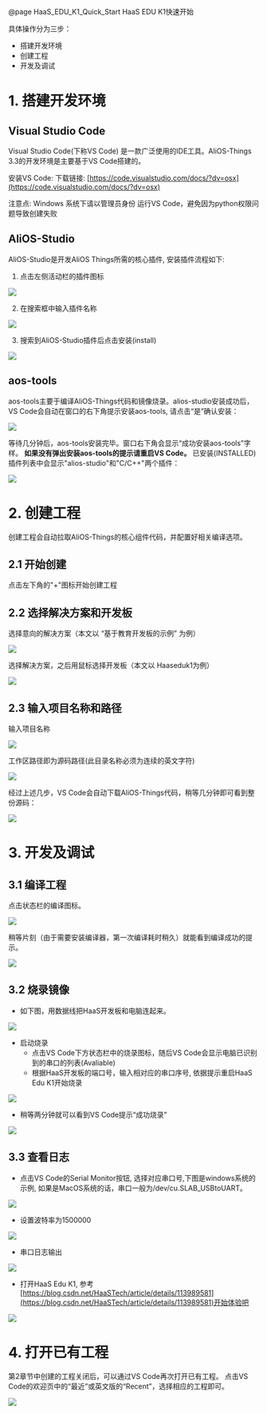 @page HaaS_EDU_K1_Quick_Start HaaS EDU K1快速开始

具体操作分为三步：

- 搭建开发环境
- 创建工程
- 开发及调试

# 1. 搭建开发环境
## Visual Studio Code
Visual Studio Code(下称VS Code) 是一款广泛使用的IDE工具。AliOS-Things 3.3的开发环境是主要基于VS Code搭建的。

安装VS Code:
下载链接: [https://code.visualstudio.com/docs/?dv=osx](https://code.visualstudio.com/docs/?dv=osx)

注意点: Windows 系统下请以管理员身份 运行VS Code，避免因为python权限问题导致创建失败


## AliOS-Studio
AliOS-Studio是开发AliOS Things所需的核心插件, 安装插件流程如下:

1) 点击左侧活动栏的插件图标

<div align=left display=flex>
    <img src="https://img.alicdn.com/imgextra/i3/O1CN01onbOks1juy8VN151B_!!6000000004609-2-tps-1089-526.png"  style="max-width:90%;" />
</div>

2) 在搜索框中输入插件名称

<div align=left display=flex>
    <img src="https://img.alicdn.com/imgextra/i2/O1CN01siKd6J1SE3YbGSCA3_!!6000000002214-2-tps-1079-491.png"  style="max-width:90%;" />
</div>

3) 搜索到AliOS-Studio插件后点击安装(install)

<div align=left display=flex>
    <img src="https://img.alicdn.com/imgextra/i2/O1CN01SKgZ1n1xpNvdpsOim_!!6000000006492-2-tps-1798-468.png"  style="max-width:90%;" />
</div>

## aos-tools
aos-tools主要于编译AliOS-Things代码和镜像烧录。alios-studio安装成功后，VS Code会自动在窗口的右下角提示安装aos-tools, 请点击“是”确认安装：

<div align=left display=flex>
    <img src="https://img.alicdn.com/imgextra/i2/O1CN01fisFa91USpZAVS5Bw_!!6000000002517-2-tps-785-321.png"  style="max-width:90%;" />
</div>

等待几分钟后，aos-tools安装完毕。窗口右下角会显示“成功安装aos-tools”字样。
**如果没有弹出安装aos-tools的提示请重启VS Code。**
已安装(INSTALLED)插件列表中会显示"alios-studio"和"C/C++"两个插件：

<div align=left display=flex>
    <img src="https://img.alicdn.com/imgextra/i3/O1CN01dGWaNq2A0d2c9vRxt_!!6000000008141-2-tps-1707-1015.png"  style="max-width:90%;" />
</div>

# 2. 创建工程
创建工程会自动拉取AliOS-Things的核心组件代码，并配置好相关编译选项。
## 2.1 开始创建
点击左下角的"+"图标开始创建工程

## 2.2 选择解决方案和开发板
选择意向的解决方案（本文以 “基于教育开发板的示例” 为例）

<div align=left display=flex>
    <img src="https://img.alicdn.com/imgextra/i3/O1CN01mocrXV26x14RyUR90_!!6000000007727-2-tps-1802-1135.png" style="max-width:90%;" />
</div>

选择解决方案，之后用鼠标选择开发板（本文以 Haaseduk1为例）

<div align=left display=flex>
    <img src="https://img.alicdn.com/imgextra/i1/O1CN01sdxB6p1x2NY6rgrsd_!!6000000006385-0-tps-3216-1158.jpg" style="max-width:90%;" />
</div>


## 2.3 输入项目名称和路径

输入项目名称

<div align=left display=flex>
    <img src="https://img.alicdn.com/imgextra/i4/O1CN01x5uEE01uz3RWI7i0U_!!6000000006107-0-tps-1586-384.jpg" style="max-width:90%;" />
</div>

工作区路径即为源码路径(此目录名称必须为连续的英文字符)

<div align=left display=flex>
    <img src="https://img.alicdn.com/imgextra/i2/O1CN014WS79U29uDUrzFDJx_!!6000000008127-2-tps-2702-914.png" style="max-width:90%;" />
</div>

经过上述几步，VS Code会自动下载AliOS-Things代码，稍等几分钟即可看到整份源码：

<div align=left display=flex>
    <img src="https://img.alicdn.com/imgextra/i1/O1CN01XuYZqy1bN3tDyCgkL_!!6000000003452-2-tps-689-422.png" style="max-width:90%;" />
</div>



# 3. 开发及调试
## 3.1 编译工程
点击状态栏的编译图标。

<div align=left display=flex>
    <img src="https://img.alicdn.com/imgextra/i2/O1CN01E8SQ7j1tNfUwboVIO_!!6000000005890-0-tps-3278-1694.jpg" style="max-width:90%;" />
</div>

稍等片刻（由于需要安装编译器，第一次编译耗时稍久）就能看到编译成功的提示。
<div align=left display=flex>
    <img src="https://img.alicdn.com/imgextra/i4/O1CN01MMVCEz1q1HHv8ULME_!!6000000005435-0-tps-2280-1158.jpg" style="max-width:90%;" />
</div>

## 3.2 烧录镜像
- 如下图，用数据线把HaaS开发板和电脑连起来。

<div align=left display=flex>
    <img src="https://img.alicdn.com/imgextra/i1/O1CN01hFIvG81xtxtF7B5kb_!!6000000006502-0-tps-3648-2736.jpg" style="max-width:90%;" />
</div>

- 启动烧录
   - 点击VS Code下方状态栏中的烧录图标，随后VS Code会显示电脑已识别到的串口的列表(Avaliable)
   - 根据HaaS开发板的端口号，输入相对应的串口序号, 依据提示重启HaaS Edu K1开始烧录

<div align=left display=flex>
    <img src="https://img.alicdn.com/imgextra/i2/O1CN01LlUD0P1BwcdDfd3mt_!!6000000000010-2-tps-2402-1448.png" style="max-width:90%;" />
</div>

- 稍等两分钟就可以看到VS Code提示“成功烧录”

<div align=left display=flex>
    <img src="https://img.alicdn.com/imgextra/i1/O1CN01nCB0L01npFekkzmjN_!!6000000005138-2-tps-2506-1234.png" style="max-width:90%;" />
</div>


## 3.3 查看日志
- 点击VS Code的Serial Monitor按钮, 选择对应串口号,下图是windows系统的示例, 如果是MacOS系统的话，串口一般为/dev/cu.SLAB_USBtoUART。

<div align=left display=flex>
    <img src="https://img.alicdn.com/imgextra/i4/O1CN010WZPcO1GczjjpWVp5_!!6000000000644-2-tps-2144-1508.png" style="max-width:90%;" />
</div>

- 设置波特率为1500000

<div align=left display=flex>
    <img src="https://img.alicdn.com/imgextra/i4/O1CN017FqUBk1OA9iyd6bn7_!!6000000001664-2-tps-2466-652.png" style="max-width:90%;" />
</div>

- 串口日志输出

<div align=left display=flex>
    <img src="https://img.alicdn.com/imgextra/i4/O1CN01QGiV5M1pSTBde0A23_!!6000000005359-2-tps-2728-1038.png" style="max-width:90%;" />
</div>

- 打开HaaS Edu K1, 参考 [https://blog.csdn.net/HaaSTech/article/details/113989581](https://blog.csdn.net/HaaSTech/article/details/113989581)开始体验吧

<div align=left display=flex>
    <img src="https://img.alicdn.com/imgextra/i3/O1CN01UQZIYy1r4lvN7nEDB_!!6000000005578-0-tps-5120-3840.jpg" style="max-width:90%;" />
</div>

# 4. 打开已有工程

第2章节中创建的工程关闭后，可以通过VS Code再次打开已有工程。
点击VS Code的欢迎页中的“最近”或英文版的“Recent”，选择相应的工程即可。
<div align=left display=flex>
    <img src="https://img.alicdn.com/imgextra/i3/O1CN01vtJ6OM1cbY29cOTyV_!!6000000003619-2-tps-1234-1028.png" style="max-width:90%;" />
</div>
